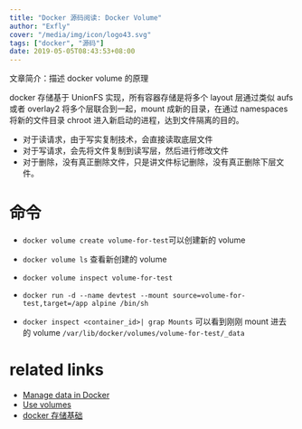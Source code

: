 ```yaml
---
title: "Docker 源码阅读: Docker Volume"
author: "Exfly"
cover: "/media/img/icon/logo43.svg"
tags: ["docker", "源码"]
date: 2019-05-05T08:43:53+08:00
---
```


文章简介：描述 docker volume 的原理

<!--more-->

docker 存储基于 UnionFS 实现，所有容器存储是将多个 layout 层通过类似 aufs 或者 overlay2 将多个层联合到一起，mount 成新的目录，在通过 namespaces 将新的文件目录 chroot 进入新启动的进程，达到文件隔离的目的。

- 对于读请求，由于写实复制技术，会直接读取底层文件
- 对于写请求，会先将文件复制到读写层，然后进行修改文件
- 对于删除，没有真正删除文件，只是讲文件标记删除，没有真正删除下层文件。

# 命令

- `docker volume create volume-for-test`可以创建新的 volume

- `docker volume ls` 查看新创建的 volume

- `docker volume inspect volume-for-test`

- `docker run -d --name devtest --mount source=volume-for-test,target=/app alpine /bin/sh`

- `docker inspect <container_id>| grap Mounts` 可以看到刚刚 mount 进去的 volume `/var/lib/docker/volumes/volume-for-test/_data`

# related links

- [Manage data in Docker](https://docs.docker.com/storage/)
- [Use volumes](https://docs.docker.com/storage/volumes/)
- [docker 存储基础](https://li-sen.github.io/2018/12/23/docker%E5%AD%98%E5%82%A8%E5%9F%BA%E7%A1%80/)
